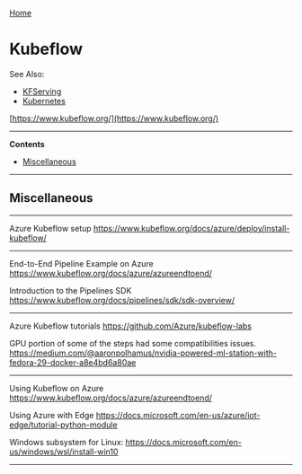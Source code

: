 [Home](Readme.md)
# Kubeflow

See Also:
  - [KFServing](KFServing.md)
  - [Kubernetes](Kubernetes.md)

[https://www.kubeflow.org/](https://www.kubeflow.org/)

---

**Contents**

- [Miscellaneous](Kubeflow.md#miscellaneous)

---

## Miscellaneous

---

Azure Kubeflow setup
https://www.kubeflow.org/docs/azure/deploy/install-kubeflow/

---

End-to-End Pipeline Example on Azure
https://www.kubeflow.org/docs/azure/azureendtoend/

Introduction to the Pipelines SDK
https://www.kubeflow.org/docs/pipelines/sdk/sdk-overview/

---

Azure Kubeflow tutorials
https://github.com/Azure/kubeflow-labs

GPU portion of some of the steps had some compatibilities issues.
https://medium.com/@aaronpolhamus/nvidia-powered-ml-station-with-fedora-29-docker-a8e4bd6a80ae

---

Using Kubeflow on Azure
https://www.kubeflow.org/docs/azure/azureendtoend/

Using Azure with Edge
https://docs.microsoft.com/en-us/azure/iot-edge/tutorial-python-module

Windows subsystem for Linux:
https://docs.microsoft.com/en-us/windows/wsl/install-win10

---
